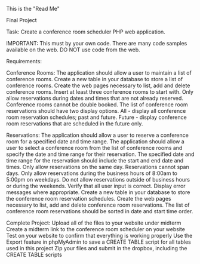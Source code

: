 This is the "Read Me"

Final Project

Task:
Create a conference room scheduler PHP web application.

IMPORTANT: This must by your own code. There are many code samples available on the web. DO NOT use code from the web.

Requirements:


Conference Rooms:
The application should allow a user to maintain a list of conference rooms.
Create a new table in your database to store a list of conference rooms.
Create the web pages necessary to list, add and delete conference rooms.
Insert at least three conference rooms to start with.
Only allow reservations during dates and times that are not already reserved. Conference rooms cannot be double booked.
The list of conference room reservations should have two display options.
    All - display all conference room reservation schedules; past and future.
    Future - display conference room reservations that are scheduled in the future only.

Reservations:
The application should allow a user to reserve a conference room for a specified date and time range.
The application should allow a user to select a conference room from the list of conference rooms and specify the date and time range for their reservation.
The specified date and time range for the reservation should include the start and end date and times.
Only allow reservations on the same day. Reservations cannot span days.
Only allow reservations during the business hours of 8:00am to 5:00pm on weekdays.
Do not allow reservations outside of business hours or during the weekends.
Verify that all user input is correct.
Display error messages where appropriate.
Create a new table in your database to store the conference room reservation schedules.
Create the web pages necessary to list, add and delete conference room reservations.
The list of conference room reservations should be sorted in date and start time order.

Complete Project:
Upload all of the files to your website under midterm
Create a midterm link to the conference room scheduler on your website
Test on your website to confirm that everything is working properly
Use the Export feature in phpMyAdmin to save a CREATE TABLE script for all tables used in this project
Zip your files and submit in the dropbox, including the CREATE TABLE scripts